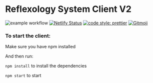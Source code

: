 # Reflexology System Client V2

![example workflow](https://github.com/reflexology/client-V2/actions/workflows/build.yml/badge.svg)
[![Netlify Status](https://api.netlify.com/api/v1/badges/d01618a7-76b3-4f3b-9082-ffd1f6524fea/deploy-status)](https://app.netlify.com/sites/reflexology-v2/deploys)
[![code style: prettier](https://img.shields.io/badge/code_style-prettier-ff69b4.svg?style=flat-square)](https://github.com/prettier/prettier)
<a href="https://gitmoji.carloscuesta.me">
<img src="https://img.shields.io/badge/gitmoji-%20😜%20😍-FFDD67.svg?style=flat-square" alt="Gitmoji">
</a>

### To start the client:

Make sure you have npm installed

And then run:

`npm install` to install the dependencies

`npm start` to start
